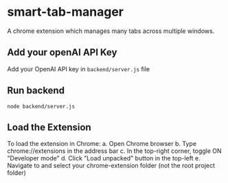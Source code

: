 # smart-tab-manager
A chrome extension which manages many tabs across multiple windows.

## Add your openAI API Key
 Add your OpenAI API key in `backend/server.js` file


## Run backend 
`node backend/server.js`

## Load the Extension
To load the extension in Chrome:
a. Open Chrome browser
b. Type chrome://extensions in the address bar
c. In the top-right corner, toggle ON "Developer mode"
d. Click "Load unpacked" button in the top-left
e. Navigate to and select your chrome-extension folder (not the root project folder)

